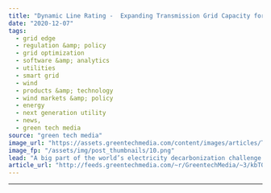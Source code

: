 ```yaml
---
title: "Dynamic Line Rating -  Expanding Transmission Grid Capacity for Clean Energy"
date: "2020-12-07"
tags: 
  - grid edge
  - regulation &amp; policy
  - grid optimization
  - software &amp; analytics
  - utilities
  - smart grid
  - wind
  - products &amp; technology
  - wind markets &amp; policy
  - energy
  - next generation utility
  - news,
  - green tech media
source: "green tech media"
image_url: "https://assets.greentechmedia.com/content/images/articles/Transmission_Power_Line_Wind_Turbines_Farm_XL_Shutterstock.jpg"
image_fp: "/assets/img/post_thumbnails/10.png"
lead: "A big part of the world’s electricity decarbonization challenge lies in expanding transmission capacity for wind and solar power — and according to energy experts, Europe and the U.S. are falling behind on that task. Solving this problem will require ..."
article_url: "http://feeds.greentechmedia.com/~r/GreentechMedia/~3/kbTG11gf05E/dynamic-line-rating-pushing-the-transmission-grid-envelope-on-clean-energy-capacity"
---
```


---
